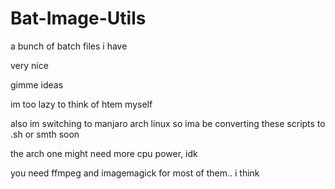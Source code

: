 # Bat-Image-Utils
a bunch of batch files i have

very nice

gimme ideas

im too lazy to think of htem myself

also im switching to manjaro arch linux so ima be converting these scripts to .sh or smth soon

the arch one might need more cpu power, idk 

you need ffmpeg and imagemagick for most of them.. i think
